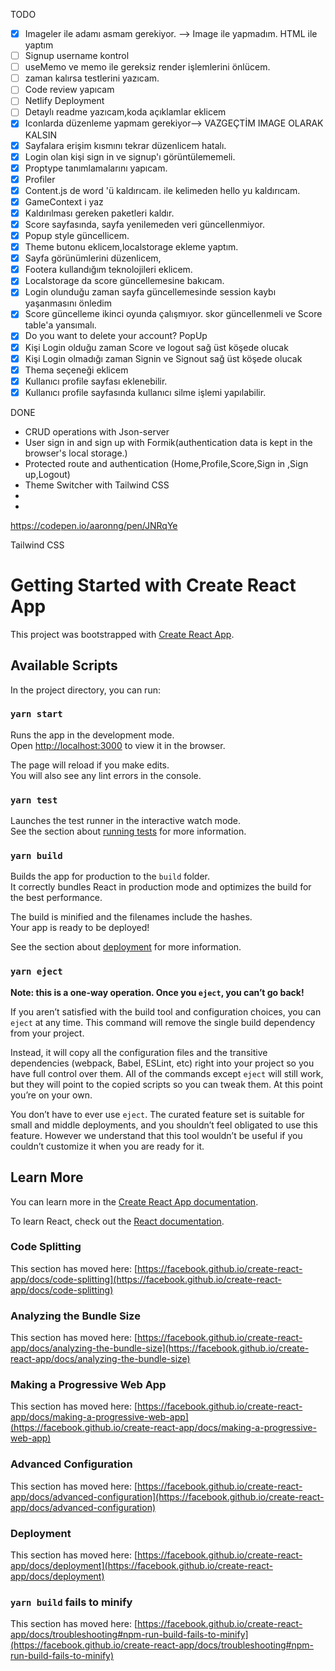 TODO

- [x] Imageler ile adamı asmam gerekiyor. --> Image ile yapmadım. HTML ile yaptım
- [ ] Signup username kontrol
- [ ] useMemo ve memo ile gereksiz render işlemlerini önlücem.
- [ ] zaman kalırsa testlerini yazıcam.
- [ ] Code review yapıcam
- [ ] Netlify Deployment
- [ ] Detaylı readme yazıcam,koda açıklamlar eklicem
- [x] Iconlarda düzenleme yapmam gerekiyor--> VAZGEÇTİM IMAGE OLARAK KALSIN
- [x] Sayfalara erişim kısmını tekrar düzenlicem hatalı.
- [x] Login olan kişi sign in ve signup'ı görüntülememeli.
- [x] Proptype tanımlamalarını yapıcam.
- [x] Profiler
- [x] Content.js de word 'ü kaldırıcam. ile kelimeden hello yu kaldırıcam.
- [x] GameContext i yaz
- [x] Kaldırılması gereken paketleri kaldır.
- [x] Score sayfasında, sayfa yenilemeden veri güncellenmiyor.
- [x] Popup style güncellicem.
- [x] Theme butonu eklicem,localstorage ekleme yaptım.
- [x] Sayfa görünümlerini düzenlicem,
- [x] Footera kullandığım teknolojileri eklicem.
- [x] Localstorage da score güncellemesine bakıcam.
- [x] Login olunduğu zaman sayfa güncellemesinde session kaybı yaşanmasını önledim
- [x] Score güncelleme ikinci oyunda çalışmıyor. skor güncellenmeli ve Score table'a yansımalı.
- [x] Do you want to delete your account? PopUp
- [x] Kişi Login olduğu zaman Score ve logout sağ üst köşede olucak
- [x] Kişi Login olmadığı zaman Signin ve Signout sağ üst köşede olucak
- [x] Thema seçeneği eklicem
- [x] Kullanıcı profile sayfası eklenebilir.
- [x] Kullanıcı profile sayfasında kullanıcı silme işlemi yapılabilir.

DONE

- CRUD operations with Json-server
- User sign in and sign up with Formik(authentication data is kept in the browser's local storage.)
- Protected route and authentication (Home,Profile,Score,Sign in ,Sign up,Logout)
- Theme Switcher with Tailwind CSS
-
-
https://codepen.io/aaronng/pen/JNRqYe

Tailwind CSS

# Getting Started with Create React App

This project was bootstrapped with [Create React App](https://github.com/facebook/create-react-app).

## Available Scripts

In the project directory, you can run:

### `yarn start`

Runs the app in the development mode.\
Open [http://localhost:3000](http://localhost:3000) to view it in the browser.

The page will reload if you make edits.\
You will also see any lint errors in the console.

### `yarn test`

Launches the test runner in the interactive watch mode.\
See the section about [running tests](https://facebook.github.io/create-react-app/docs/running-tests) for more information.

### `yarn build`

Builds the app for production to the `build` folder.\
It correctly bundles React in production mode and optimizes the build for the best performance.

The build is minified and the filenames include the hashes.\
Your app is ready to be deployed!

See the section about [deployment](https://facebook.github.io/create-react-app/docs/deployment) for more information.

### `yarn eject`

**Note: this is a one-way operation. Once you `eject`, you can’t go back!**

If you aren’t satisfied with the build tool and configuration choices, you can `eject` at any time. This command will remove the single build dependency from your project.

Instead, it will copy all the configuration files and the transitive dependencies (webpack, Babel, ESLint, etc) right into your project so you have full control over them. All of the commands except `eject` will still work, but they will point to the copied scripts so you can tweak them. At this point you’re on your own.

You don’t have to ever use `eject`. The curated feature set is suitable for small and middle deployments, and you shouldn’t feel obligated to use this feature. However we understand that this tool wouldn’t be useful if you couldn’t customize it when you are ready for it.

## Learn More

You can learn more in the [Create React App documentation](https://facebook.github.io/create-react-app/docs/getting-started).

To learn React, check out the [React documentation](https://reactjs.org/).

### Code Splitting

This section has moved here: [https://facebook.github.io/create-react-app/docs/code-splitting](https://facebook.github.io/create-react-app/docs/code-splitting)

### Analyzing the Bundle Size

This section has moved here: [https://facebook.github.io/create-react-app/docs/analyzing-the-bundle-size](https://facebook.github.io/create-react-app/docs/analyzing-the-bundle-size)

### Making a Progressive Web App

This section has moved here: [https://facebook.github.io/create-react-app/docs/making-a-progressive-web-app](https://facebook.github.io/create-react-app/docs/making-a-progressive-web-app)

### Advanced Configuration

This section has moved here: [https://facebook.github.io/create-react-app/docs/advanced-configuration](https://facebook.github.io/create-react-app/docs/advanced-configuration)

### Deployment

This section has moved here: [https://facebook.github.io/create-react-app/docs/deployment](https://facebook.github.io/create-react-app/docs/deployment)

### `yarn build` fails to minify

This section has moved here: [https://facebook.github.io/create-react-app/docs/troubleshooting#npm-run-build-fails-to-minify](https://facebook.github.io/create-react-app/docs/troubleshooting#npm-run-build-fails-to-minify)
